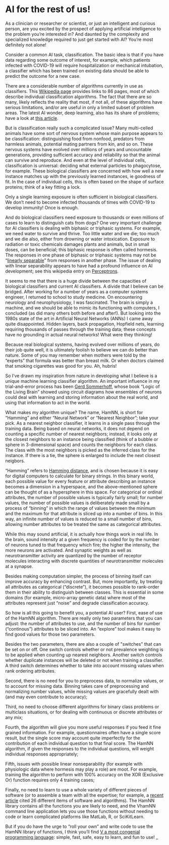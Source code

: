 # AI for the rest of us!
As a clinician or researcher or scientist, or just an intelligent and curious person, are you excited by the prospect of applying artificial intelligence to the problem you’re interested in? And daunted by the complexity and specialized knowledge required to just get started with AI? You’re most definitely not alone!

Consider a common AI task, classification. The basic idea is that if you have data regarding some outcome of interest, for example, which patients infected with COVID-19 will require hospitalization or mechanical intubation, a classifier which has been trained on existing data should be able to predict the outcome for a new case.

There are a considerable number of algorithms currently in use as classifiers. This [Wikipedia page](https://en.wikipedia.org/wiki/Category:Classification_algorithms) provides links to 86 pages, most of which describe individual classification algorithms. The fact that there are so many, likely reflects the reality that most, if not all, of these algorithms have serious limitations, and/or are useful in only a limited subset of problem areas. The latest AI wonder, deep learning, also has its share of problems; have a look at [this article](https://nautil.us/deep-learning-is-hitting-a-wall-14467/).

But is classification really such a complicated issue? Many multi-celled animals have some sort of nervous system whose main purpose appears to be classification: distinguishing food from nonfood, predators from harmless animals, potential mating partners from kin, and so on. These nervous systems have evolved over millions of years and uncountable generations, providing sufficient accuracy and reliability so that the animal can survive and reproduce. And even at the level of individual cells, classification is universal: deciding what external particles to phagocytose, for example.
These biological classifiers are concerned with how well a new instance matches up with the previously learned instances, ie goodness of fit. In the case of individual cells, this is often based on the shape of surface proteins; think of a key fitting a lock.

Only a single learning exposure is often sufficient in biological classifiers. We don’t need to become infected thousands of times with COVID-19 to develop immunity! Once is enough.

And do biological classifiers need exposure to thousands or even millions of cases to learn to distinguish cats from dogs?
One very important challenge for AI classifiers is dealing with biphasic or triphasic systems. For example, we need water to survive and thrive. Too little water and we die; too much and we die also, either from drowning or water intoxication. Exposure to radiation or toxic chemicals damages plants and animals, but in small doses, can be beneficial; this biphasic response is often called hormesis. The responses in one phase of biphasic or triphasic systems may not be “[linearly separable](https://en.wikipedia.org/wiki/Linear_separability)” from responses in another phase. The issue of dealing with linear separability appears to have had a profound influence on AI development; see this wikipedia entry on [Perceptrons](https://en.wikipedia.org/wiki/Perceptron).

It seems to me that there is a huge divide between the capacities of biological classifiers and current AI classifiers. A divide that I believe can be bridged.
After working for a number of years as a computer systems engineer, I returned to school to study medicine. On encountering neurology and neurophysiology, I was fascinated. The brain is simply a machine, and we should be able to mimic its functioning with computers, I concluded (as did many others both before and after!). But looking into the 1980s state of the art in Artificial Neural Networks (ANNs) I came away quite disappointed. Hidden layers, back propagation, Hopfield nets, learning requiring thousands of passes through the training data; these concepts have no grounding in actual neural networks! What were they thinking!

Because real biological systems, having evolved over millions of years, do their job quite well, it is ultimately foolish to believe we can do better than nature. Some of you may remember when mothers were told by the “experts” that formula was better than breast milk. Or when doctors claimed that smoking cigarettes was good for you. Ah, hubris!

So I’ve drawn my inspiration from nature in developing what I believe is a unique machine learning classifier algorithm. An important influence in my trial-and-error process has been [Gerd Sommerhoff](https://en.wikipedia.org/wiki/Gerd_Sommerhoff), whose book “Logic of the Living Brain” showed using circuit diagrams how ensembles of neurons could deal with learning and storing information about the real world, and using that information to act in the world. 

What makes my algorithm unique? The name, HamNN, is short for “Hamming” and either “Neural Network” or “Nearest Neighbor”; take your pick. As a nearest neighbor classifier, it learns in a single pass through the training data. Being based on neural networks, it does not depend on counting a specific number of nearest neighbors; instead, it looks only at the closest neighbors to an instance being classified (think of a bubble or sphere in 3-dimensional space) and counts the neighbors for each class. The class with the most neighbors is picked as the inferred class for the instance. If there is a tie, the sphere is enlarged to include the next closest neigbors.

“Hamming” refers to [Hamming distance](https://en.wikipedia.org/wiki/Hamming_distance), and is chosen because it is easy for digital computers to calculate for binary strings. In this binary world, each possible value for every feature or attribute describing an instance becomes a dimension in a hyperspace, and the above-mentioned sphere can be thought of as a hypersphere in this space. For categorical or ordinal attributes, the number of possible values is typically fairly small; for number values, the number of possible values is deliberately made small by a process of “binning” in which the range of values between the minimum and the maximum for that attribute is sliced up into a number of bins. In this way, an infinite number of values is reduced to a small number of bins, allowing number attributes to be treated the same as categorical attributes.

While this may sound artificial, it is actually how things work in real life. In the brain, sound intensity at a given frequency is coded for by the number of neurons tuned to that frequency which fire; the higher the intensity, the more neurons are activated. And synaptic weights as well as neurotransmitter activity are quantized by the number of receptor molecules interacting with discrete quantities of neurotransmitter molecules at a synapse. 

Besides making computation simpler, the process of binning itself can improve accuracy by enhancing contrast. But, more importantly, by treating all attributes as categorical (“discrete”), it becomes possible to rank-order them in their ability to distinguish between classes. This is essential in some domains (for example, micro-array genetic data) where most of the attributes represent just “noise” and degrade classification accuracy. 

So how is all this going to benefit you, a potential AI user? First, ease of use of the HamNN algorithm. There are really only two parameters that you can adjust: the number of attributes to use, and the number of bins for number (“continous”) attributes to be sliced into. An “explore” tool makes it easy to find good values for those two parameters.

Besides the two parameters, there are also a couple of "switches" that can be set on or off. One switch controls whether or not prevalence weighting is to be applied when counting up nearest neighbors. Another switch controls whether duplicate instances will be deleted or not when training a classifier. A third switch determines whether to take into account missing values when rank ordering attributes.

Second, there is no need for you to preprocess data, to normalize values, or to account for missing data. Binning takes care of preprocessing and normalizing number values, while missing values are gracefully dealt with (and may even contribute to accuracy);

Third, no need to choose different algorithms for binary class problems or multiclass situations, or for dealing with continuous or discrete attributes or any mix;

Fourth, the algorithm will give you more useful responses if you feed it fine grained information. For example, questionnaires often have a single score result, but the single score may account quite imperfectly for the contribution of each individual question to that final score. The HamNN algorithm, if given the responses to the individual questions, will weight individual responses appropriately;

Fifth, issues with possible linear nonseparability (for example with physiologic data where hormesis may play a role) are moot. For example, training the algorithm to perform with 100% accuracy on the XOR (Exclusive Or) function requires only 4 training cases;

Finally, no need to learn to use a whole variety of different pieces of software (or to assemble a team with all the expertise; for example, a [recent article](https://www.sciencedirect.com/science/article/pii/S193131282200049X?via%3Dihub) cited 26 different items of software and algorithms). The HamNN library contains all the functions you are likely to need, and the VhamNN command line application lets you use those functions without needing to code or learn complicated platforms like MatLab, R, or SciKitLearn.

But if you do have the urge to “roll your own” and write code to use the HamNN library of functions, I think you’ll find [V a most congenial programming language](https://vlang.io): simple, fast, safe, easy to learn, and fun to use!
_
